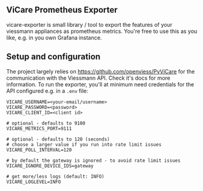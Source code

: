 ViCare Prometheus Exporter
--------------------------

vicare-exporter is small library / tool to export the features of your viessmann appliances as prometheus metrics.
You're free to use this as you like, e.g. in you own Grafana instance.

Setup and configuration
-----------------------
The project largely relies on https://github.com/openviess/PyViCare for the communication with the Viessmann API.
Check it's docs for more information.
To run the exporter, you'll at minimum need credentials for the API configured e.g. in a `.env` file:

```
VICARE_USERNAME=<your-email/username>
VICARE_PASSWORD=<password>
VICARE_CLIENT_ID=<client id>

# optional - defaults to 9100
VICARE_METRICS_PORT=9111

# optional - defaults to 120 (seconds)
# choose a larger value if you run into rate limit issues
VICARE_POLL_INTERVAL=120

# by default the gateway is ignored - to avoid rate limit issues
VICARE_IGNORE_DEVICE_IDS=gateway

# get more/less logs (default: INFO)
VICARE_LOGLEVEL=INFO

```
